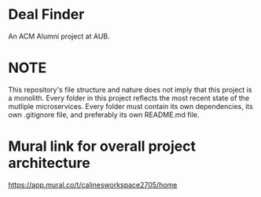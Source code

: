 # Deal Finder
An ACM Alumni project at AUB.


# NOTE
This repository's file structure and nature does not imply that this project is a monolith.
Every folder in this project reflects the most recent state of the mutliple microservices.
Every folder must contain its own dependencies, its own .gitignore file, and preferably its own README.md file. 

# Mural link for overall project architecture
https://app.mural.co/t/calinesworkspace2705/home